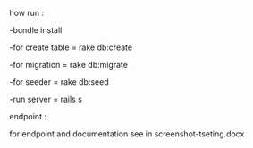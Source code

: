 how run :

-bundle install

-for create table = rake db:create

-for migration = rake db:migrate

-for seeder = rake db:seed

-run server = rails s

endpoint :

for endpoint and documentation see in screenshot-tseting.docx
